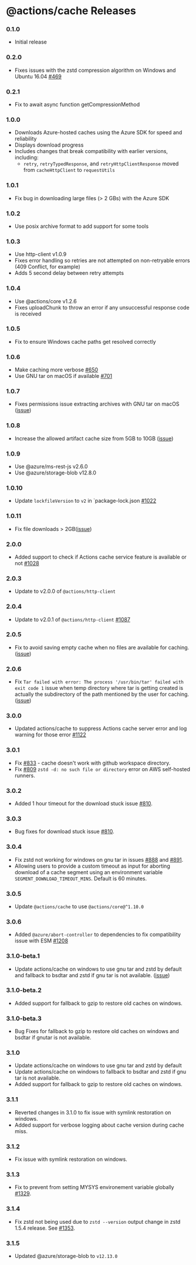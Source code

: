 # @actions/cache Releases

### 0.1.0

- Initial release

### 0.2.0

- Fixes issues with the zstd compression algorithm on Windows and Ubuntu 16.04 [#469](https://github.com/actions/toolkit/pull/469)

### 0.2.1

- Fix to await async function getCompressionMethod

### 1.0.0

- Downloads Azure-hosted caches using the Azure SDK for speed and reliability
- Displays download progress
- Includes changes that break compatibility with earlier versions, including:
  - `retry`, `retryTypedResponse`, and `retryHttpClientResponse` moved from `cacheHttpClient` to `requestUtils`

### 1.0.1

- Fix bug in downloading large files (> 2 GBs) with the Azure SDK

### 1.0.2

- Use posix archive format to add support for some tools

### 1.0.3

- Use http-client v1.0.9
- Fixes error handling so retries are not attempted on non-retryable errors (409 Conflict, for example)
- Adds 5 second delay between retry attempts

### 1.0.4

- Use @actions/core v1.2.6
- Fixes uploadChunk to throw an error if any unsuccessful response code is received

### 1.0.5

- Fix to ensure Windows cache paths get resolved correctly

### 1.0.6

- Make caching more verbose [#650](https://github.com/actions/toolkit/pull/650)
- Use GNU tar on macOS if available [#701](https://github.com/actions/toolkit/pull/701)

### 1.0.7

- Fixes permissions issue extracting archives with GNU tar on macOS ([issue](https://github.com/actions/cache/issues/527))

### 1.0.8

- Increase the allowed artifact cache size from 5GB to 10GB ([issue](https://github.com/actions/cache/discussions/497))

### 1.0.9

- Use @azure/ms-rest-js v2.6.0
- Use @azure/storage-blob v12.8.0

### 1.0.10

- Update `lockfileVersion` to `v2` in `package-lock.json [#1022](https://github.com/actions/toolkit/pull/1022)

### 1.0.11

- Fix file downloads > 2GB([issue](https://github.com/actions/cache/issues/773))

### 2.0.0

- Added support to check if Actions cache service feature is available or not [#1028](https://github.com/actions/toolkit/pull/1028)

### 2.0.3

- Update to v2.0.0 of `@actions/http-client`

### 2.0.4

- Update to v2.0.1 of `@actions/http-client` [#1087](https://github.com/actions/toolkit/pull/1087)

### 2.0.5

- Fix to avoid saving empty cache when no files are available for caching. ([issue](https://github.com/actions/cache/issues/624))

### 2.0.6

- Fix `Tar failed with error: The process '/usr/bin/tar' failed with exit code 1` issue when temp directory where tar is getting created is actually the subdirectory of the path mentioned by the user for caching. ([issue](https://github.com/actions/cache/issues/689))

### 3.0.0

- Updated actions/cache to suppress Actions cache server error and log warning for those error  [#1122](https://github.com/actions/toolkit/pull/1122)

### 3.0.1

- Fix [#833](https://github.com/actions/cache/issues/833) - cache doesn't work with github workspace directory.
- Fix [#809](https://github.com/actions/cache/issues/809) `zstd -d: no such file or directory` error on AWS self-hosted runners.

### 3.0.2

- Added 1 hour timeout for the download stuck issue [#810](https://github.com/actions/cache/issues/810).

### 3.0.3

- Bug fixes for download stuck issue [#810](https://github.com/actions/cache/issues/810).

### 3.0.4

- Fix zstd not working for windows on gnu tar in issues [#888](https://github.com/actions/cache/issues/888) and [#891](https://github.com/actions/cache/issues/891).
- Allowing users to provide a custom timeout as input for aborting download of a cache segment using an environment variable `SEGMENT_DOWNLOAD_TIMEOUT_MINS`. Default is 60 minutes.

### 3.0.5

- Update `@actions/cache` to use `@actions/core@^1.10.0`

### 3.0.6

- Added `@azure/abort-controller` to dependencies to fix compatibility issue with ESM [#1208](https://github.com/actions/toolkit/issues/1208)

### 3.1.0-beta.1

- Update actions/cache on windows to use gnu tar and zstd by default and fallback to bsdtar and zstd if gnu tar is not available. ([issue](https://github.com/actions/cache/issues/984))

### 3.1.0-beta.2

- Added support for fallback to gzip to restore old caches on windows.

### 3.1.0-beta.3

- Bug Fixes for fallback to gzip to restore old caches on windows and bsdtar if gnutar is not available.

### 3.1.0

- Update actions/cache on windows to use gnu tar and zstd by default
- Update actions/cache on windows to fallback to bsdtar and zstd if gnu tar is not available.
- Added support for fallback to gzip to restore old caches on windows.

### 3.1.1

- Reverted changes in 3.1.0 to fix issue with symlink restoration on windows.
- Added support for verbose logging about cache version during cache miss.

### 3.1.2

- Fix issue with symlink restoration on windows.

### 3.1.3

- Fix to prevent from setting MYSYS environement variable globally [#1329](https://github.com/actions/toolkit/pull/1329).

### 3.1.4

- Fix zstd not being used due to `zstd --version` output change in zstd 1.5.4 release. See [#1353](https://github.com/actions/toolkit/pull/1353).

### 3.1.5

- Updated @azure/storage-blob to `v12.13.0`
